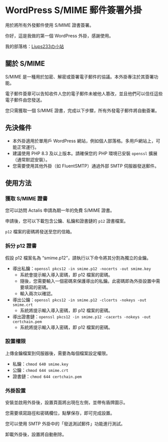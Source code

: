 # WordPress S/MIME 郵件簽署外掛
用於將所有外發郵件使用 S/MIME 證書簽署。

你好，這是我做的第一個 WordPress 外掛，感謝使用。

我的部落格：[Liups233の小站](https://www.liups.net)

## 關於 S/MIME
S/MIME 是一種用於加密、解密或簽署電子郵件的協議。本外掛專注於其簽署功能。

電子郵件簽章可以告知收件人您的電子郵件未被他人篡改，並且他們可以信任這些電子郵件由您發送。

您只需獲取一個 S/MIME 證書，完成以下步驟，所有外發電子郵件將自動簽署。

## 先決條件
- 本外掛適用於單用戶 WordPress 網站，例如個人部落格。多用戶網站上，可能正常運行。
- 建議使用 PHP 8.3 及以上版本。請確保您的 PHP 環境已安裝 `openssl` 擴展（通常默認安裝）。
- 您需要使用其他外掛（如 FluentSMTP）通過外部 SMTP 伺服器發送郵件。

## 使用方法
### 獲取 S/MIME 證書
您可以訪問 Actalis 申請為期一年的免費 S/MIME 證書。

申請後，您可以下載包含公鑰、私鑰和證書鏈的 `p12` 證書檔案。

`p12` 檔案的密碼將發送至您的信箱。

### 拆分 p12 證書
假設 p12 檔案名為 “smime.p12”，請執行以下命令將其分割為獨立的金鑰。
- 導出私鑰：`openssl pkcs12 -in smime.p12 -nocerts -out smime.key`
  - 系統會提示輸入導入密碼，即 p12 檔案的密碼。
  - 隨後，您需要輸入一個密碼來保護導出的私鑰。此密碼即為外掛設置中需要填寫的密碼。
  - 輸入兩次以確認。
- 導出公鑰：`openssl pkcs12 -in smime.p12 -clcerts -nokeys -out smime.crt`
  - 系統將提示輸入導入密碼，即 p12 檔案的密碼。
- 導出證書鏈：`openssl pkcs12 -in smime.p12 -cacerts -nokeys -out certchain.pem`
  - 系統將提示輸入導入密碼，即 p12 檔案的密碼。
  
### 設置權限
上傳金鑰檔案到伺服器後，需要為每個檔案設定權限。
- 私鑰：`chmod 640 smime.key`
- 公鑰：`chmod 644 smime.crt`
- 證書鏈：`chmod 644 certchain.pem`

### 外掛設置
安裝並啟用外掛後，設置頁面將出現在左側，並帶有盾牌圖示。

您需要填寫路徑和密碼欄位，點擊保存，即可完成設置。

您可以使用 SMTP 外掛中的「發送測試郵件」功能進行測試。

卸載外掛後，設置將自動刪除。
